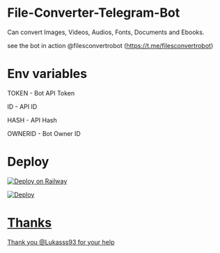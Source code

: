 # File-Converter-Telegram-Bot

Can convert Images, Videos, Audios, Fonts, Documents and Ebooks.

see the bot in action @filesconvertrobot (https://t.me/filesconvertrobot)

# Env variables

TOKEN - Bot API Token

ID - API ID

HASH - API Hash

OWNERID - Bot Owner ID

# Deploy

[![Deploy on Railway](https://railway.app/button.svg)](https://railway.app/new/template/p9CtdU?referralCode=_4oAwx)

<a href="https://heroku.com/deploy?template=https://github.com/bipinkrish/file-converter-telegram-bot& env[SLACK_SUBDOMAIN]=testdomain">
  <img src="https://www.herokucdn.com/deploy/button.svg" alt="Deploy">

# Thanks
  Thank you @Lukasss93 for your help
